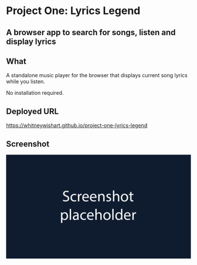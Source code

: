 # Project One: Lyrics Legend
## A browser app to search for songs, listen and display lyrics

## What
A standalone music player for the browser that displays current song lyrics while you listen. 

No installation required.

## Deployed URL
https://whitneywishart.github.io/project-one-lyrics-legend

## Screenshot
<img src="./assets/screenshot.png" width="650">

